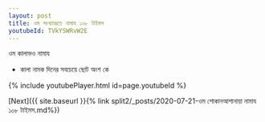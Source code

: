 ```yaml
---
layout: post
title: ওম সংখ্যাভ্রূতে নামায ১০৮ টাইমস
youtubeId: TVkYSWRvW2E
---
```

 
 
 ওম কালাভও নামায  
 
 -  কালা নামক দিনের সবচেয়ে ছোট অংশ কে 
 
  
 
  
 
 
 
 
 
 


{% include youtubePlayer.html id=page.youtubeId %}
 
[Next]({{ site.baseurl }}{% link  split2/_posts/2020-07-21-ওম শোকানআশানায়া নামায ১০৮ টাইমস.md%})
 
